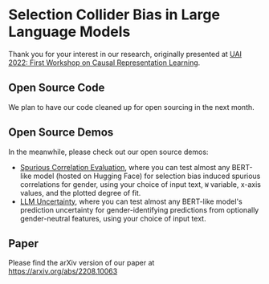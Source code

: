 # Selection Collider Bias in Large Language Models 

Thank you for your interest in our research, originally presented at  [UAI 2022: First Workshop on Causal Representation Learning](https://crl-uai-2022.github.io/).

## Open Source Code
We plan to have our code cleaned up for open sourcing in the next month.


## Open Source Demos
In the meanwhile, please check out our open source demos:
- [Spurious Correlation Evaluation](https://huggingface.co/spaces/emilylearning/spurious_correlation_evaluation), where you can test almost any BERT-like model (hosted on Hugging Face) for selection bias induced spurious correlations for gender, using your choice of input text, `W` variable, x-axis values, and the plotted degree of fit.
- [LLM Uncertainty](https://huggingface.co/spaces/emilylearning/llm_uncertainty), where you can test almost any BERT-like model's prediction uncertainty for gender-identifying predictions from optionally gender-neutral features, using your choice of input text.


## Paper
Please find the arXiv version of our paper at https://arxiv.org/abs/2208.10063

